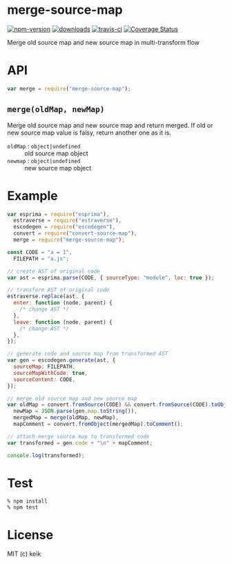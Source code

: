# merge-source-map

[![npm-version](https://img.shields.io/npm/v/merge-source-map.svg?style=flat-square)](https://npmjs.org/package/merge-source-map)
[![downloads](http://img.shields.io/npm/dm/merge-source-map.svg?style=flat-square)](https://npmjs.org/package/merge-source-map)
[![travis-ci](https://img.shields.io/travis/keik/merge-source-map.svg?style=flat-square)](https://travis-ci.org/keik/merge-source-map)
[![Coverage Status](https://img.shields.io/coveralls/keik/merge-source-map.svg?style=flat-square)](https://coveralls.io/github/keik/merge-source-map)

Merge old source map and new source map in multi-transform flow

# API

```javascript
var merge = require("merge-source-map");
```

## `merge(oldMap, newMap)`

Merge old source map and new source map and return merged.
If old or new source map value is falsy, return another one as it is.

<dl>
  <dt>
    <code>oldMap</code> : <code>object|undefined</code>
  </dt>
  <dd>
    old source map object
  </dd>

  <dt>
    <code>newmap</code> : <code>object|undefined</code>
  </dt>
  <dd>
    new source map object
  </dd>
</dl>

# Example

```javascript
var esprima = require("esprima"),
  estraverse = require("estraverse"),
  escodegen = require("escodegen"),
  convert = require("convert-source-map"),
  merge = require("merge-source-map");

const CODE = "a = 1",
  FILEPATH = "a.js";

// create AST of original code
var ast = esprima.parse(CODE, { sourceType: "module", loc: true });

// transform AST of original code
estraverse.replace(ast, {
  enter: function (node, parent) {
    /* change AST */
  },
  leave: function (node, parent) {
    /* change AST */
  },
});

// generate code and source map from transformed AST
var gen = escodegen.generate(ast, {
  sourceMap: FILEPATH,
  sourceMapWithCode: true,
  sourceContent: CODE,
});

// merge old source map and new source map
var oldMap = convert.fromSource(CODE) && convert.fromSource(CODE).toObject(),
  newMap = JSON.parse(gen.map.toString()),
  mergedMap = merge(oldMap, newMap),
  mapComment = convert.fromObject(mergedMap).toComment();

// attach merge source map to transformed code
var transformed = gen.code + "\n" + mapComment;

console.log(transformed);
```

# Test

```
% npm install
% npm test
```

# License

MIT (c) keik
